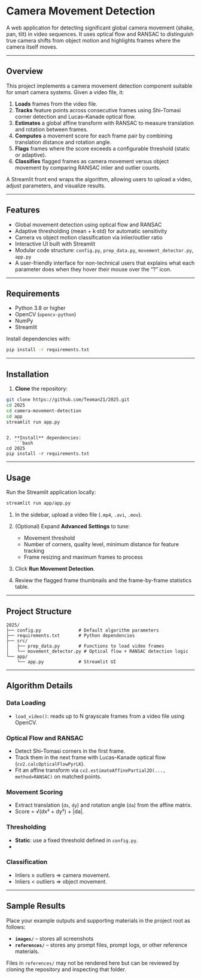 # Camera Movement Detection

A web application for detecting significant global camera movement (shake, pan, tilt) in video sequences. It uses optical flow and RANSAC to distinguish true camera shifts from object motion and highlights frames where the camera itself moves.

---

## Overview

This project implements a camera movement detection component suitable for smart camera systems. Given a video file, it:

1. **Loads** frames from the video file.
2. **Tracks** feature points across consecutive frames using Shi–Tomasi corner detection and Lucas–Kanade optical flow.
3. **Estimates** a global affine transform with RANSAC to measure translation and rotation between frames.
4. **Computes** a movement score for each frame pair by combining translation distance and rotation angle.
5. **Flags** frames where the score exceeds a configurable threshold (static or adaptive).
6. **Classifies** flagged frames as camera movement versus object movement by comparing RANSAC inlier and outlier counts.

A Streamlit front end wraps the algorithm, allowing users to upload a video, adjust parameters, and visualize results.

---

## Features

* Global movement detection using optical flow and RANSAC
* Adaptive thresholding (mean + k·std) for automatic sensitivity
* Camera vs object motion classification via inlier/outlier ratio
* Interactive UI built with Streamlit
* Modular code structure: `config.py`, `prep_data.py`, `movement_detector.py`, `app.py`
* A user-friendly interface for non-technical users that explains what each parameter does when they hover their mouse over the “?” icon.

---

## Requirements

* Python 3.8 or higher
* OpenCV (`opencv-python`)
* NumPy
* Streamlit

Install dependencies with:

```bash
pip install -r requirements.txt
```

---

## Installation

1. **Clone** the repository:

```bash
git clone https://github.com/Teoman21/2025.git
cd 2025 
cd camera-movement-detection
cd app
streamlit run app.py
```
````

2. **Install** dependencies:
   ```bash
cd 2025
pip install -r requirements.txt
````

---

## Usage

Run the Streamlit application locally:

```bash
streamlit run app/app.py
```

1. In the sidebar, upload a video file (`.mp4`, `.avi`, `.mov`).
2. (Optional) Expand **Advanced Settings** to tune:

   * Movement threshold
   * Number of corners, quality level, minimum distance for feature tracking
   * Frame resizing and maximum frames to process
3. Click **Run Movement Detection**.
4. Review the flagged frame thumbnails and the frame-by-frame statistics table.

---

## Project Structure

```
2025/
├── config.py              # Default algorithm parameters
├── requirements.txt       # Python dependencies
├── src/
│   ├── prep_data.py       # Functions to load video frames
│   └── movement_detector.py # Optical flow + RANSAC detection logic
└── app/
    └── app.py             # Streamlit UI
```

---

## Algorithm Details

### Data Loading

* `load_video()`: reads up to N grayscale frames from a video file using OpenCV.

### Optical Flow and RANSAC

* Detect Shi–Tomasi corners in the first frame.
* Track them in the next frame with Lucas–Kanade optical flow (`cv2.calcOpticalFlowPyrLK`).
* Fit an affine transform via `cv2.estimateAffinePartial2D(..., method=RANSAC)` on matched points.

### Movement Scoring

* Extract translation (`dx`, `dy`) and rotation angle (`da`) from the affine matrix.
* Score = √(dx² + dy²) + |da|.

### Thresholding

* **Static**: use a fixed threshold defined in `config.py`.
* 
### Classification

* Inliers ≥ outliers ⇒ camera movement.
* Inliers < outliers ⇒ object movement.

---

## Sample Results

Place your example outputs and supporting materials in the project root as follows:

* **`images/`** – stores all screenshots 
* **`references/`** – stores any prompt files, prompt logs, or other reference materials.



Files in `references/` may not be rendered here but can be reviewed by cloning the repository and inspecting that folder.
